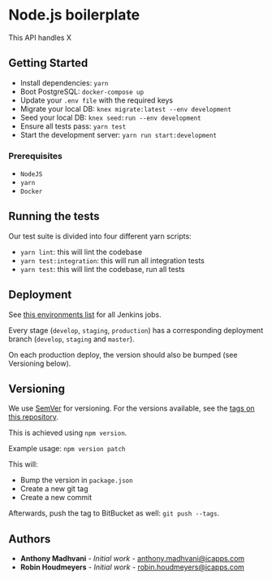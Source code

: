 # Node.js boilerplate

This API handles X

## Getting Started

* Install dependencies: `yarn`
* Boot PostgreSQL: `docker-compose up`
* Update your `.env file` with the required keys
* Migrate your local DB: `knex migrate:latest --env development`
* Seed your local DB: `knex seed:run --env development`
* Ensure all tests pass: `yarn test`
* Start the development server: `yarn run start:development`

### Prerequisites

* `NodeJS`
* `yarn`
* `Docker`

## Running the tests

Our test suite is divided into four different yarn scripts:

* `yarn lint`: this will lint the codebase
* `yarn test:integration`: this will run all integration tests
* `yarn test`: this will lint the codebase, run all tests

## Deployment

See [this environments list](https://icapps.atlassian.net/wiki/spaces/TX/pages/218234888/Environments)
for all Jenkins jobs.

Every stage (`develop`, `staging`, `production`) has a
corresponding deployment branch (`develop`, `staging` and `master`).

On each production deploy, the version should also be bumped (see Versioning below).

## Versioning

We use [SemVer](http://semver.org/) for versioning. For the versions available, see the [tags on this repository](https://github.com/your/project/tags).

This is achieved using `npm version`.

Example usage: `npm version patch`

This will:

* Bump the version in `package.json`
* Create a new git tag
* Create a new commit

Afterwards, push the tag to BitBucket as well: `git push --tags`.

## Authors

* **Anthony Madhvani** - *Initial work* - [anthony.madhvani@icapps.com](mailto:anthony.madhvani@icapps.com)
* **Robin Houdmeyers** - *Initial work* - [robin.houdmeyers@icapps.com](mailto:robin.houdmeyers@icapps.com)

